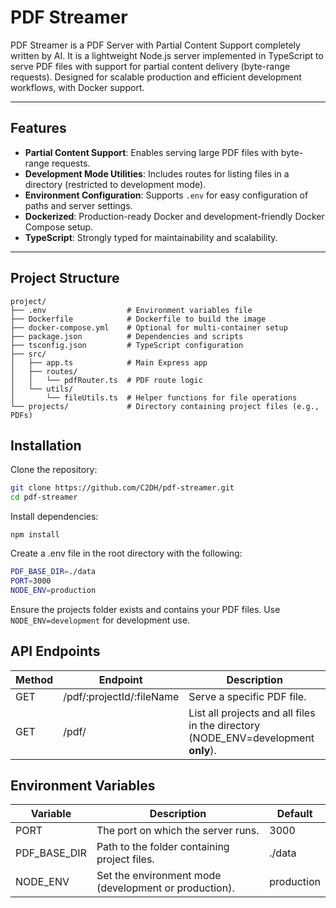 # PDF Streamer

PDF Streamer is a PDF Server with Partial Content Support completely written by AI. It is a lightweight Node.js server implemented in TypeScript to serve PDF files with support for partial content delivery (byte-range requests). Designed for scalable production and efficient development workflows, with Docker support.

---

## Features

- **Partial Content Support**: Enables serving large PDF files with byte-range requests.
- **Development Mode Utilities**: Includes routes for listing files in a directory (restricted to development mode).
- **Environment Configuration**: Supports `.env` for easy configuration of paths and server settings.
- **Dockerized**: Production-ready Docker and development-friendly Docker Compose setup.
- **TypeScript**: Strongly typed for maintainability and scalability.

---

## Project Structure

```plaintext
project/
├── .env                  # Environment variables file
├── Dockerfile            # Dockerfile to build the image
├── docker-compose.yml    # Optional for multi-container setup
├── package.json          # Dependencies and scripts
├── tsconfig.json         # TypeScript configuration
├── src/
│   ├── app.ts            # Main Express app
│   ├── routes/
│   │   └── pdfRouter.ts  # PDF route logic
│   └── utils/
│       └── fileUtils.ts  # Helper functions for file operations
└── projects/             # Directory containing project files (e.g., PDFs)
```

## Installation

Clone the repository:

```bash
git clone https://github.com/C2DH/pdf-streamer.git
cd pdf-streamer
```

Install dependencies:

```
npm install
```

Create a .env file in the root directory with the following:

```bash
PDF_BASE_DIR=./data
PORT=3000
NODE_ENV=production
```

Ensure the projects folder exists and contains your PDF files.
Use `NODE_ENV=development` for development use.

## API Endpoints

| Method | Endpoint                  | Description                                                                       |
| ------ | ------------------------- | --------------------------------------------------------------------------------- |
| GET    | /pdf/:projectId/:fileName | Serve a specific PDF file.                                                        |
| GET    | /pdf/                     | List all projects and all files in the directory (NODE_ENV=development **only**). |

## Environment Variables

| Variable     | Description                                           | Default    |
| ------------ | ----------------------------------------------------- | ---------- |
| PORT         | The port on which the server runs.                    | 3000       |
| PDF_BASE_DIR | Path to the folder containing project files.          | ./data     |
| NODE_ENV     | Set the environment mode (development or production). | production |
